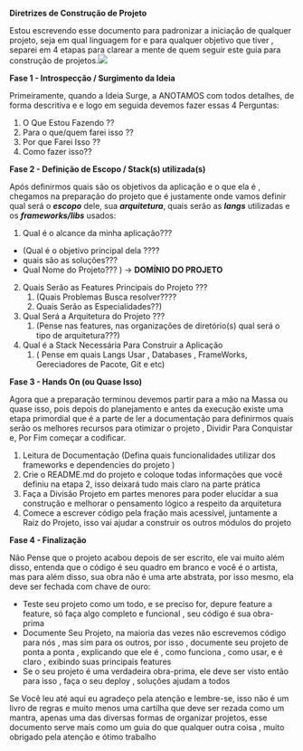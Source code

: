**Diretrizes de Construção de Projeto**

Estou escrevendo esse documento para padronizar a iniciação de qualquer projeto, seja em qual linguagem for e para qualquer objetivo que tiver , separei em 4 etapas para clarear a mente de quem seguir este guia para construção de projetos.![](Aspose.Words.9eca2bf4-6cee-44a5-9602-4ee841b39655.001.png)

**Fase 1 - Introspecção / Surgimento da Ideia**

Primeiramente, quando a Ideia Surge, a ANOTAMOS com todos detalhes, de forma descritiva e e logo em seguida devemos fazer essas 4 Perguntas:

1. O Que Estou Fazendo ??
1. Para o que/quem farei isso ??
1. Por que Farei Isso ??
1. Como fazer isso??

**Fase 2 - Definição de Escopo / Stack(s) utilizada(s)**

Após definirmos quais são os objetivos da aplicação e o que ela é , chegamos na preparação do projeto que é justamente onde vamos definir qual será o ***escopo*** dele, sua ***arquitetura***, quais serão as ***langs*** utilizadas e os ***frameworks/libs*** usados:

1. Qual é o alcance da minha aplicação???
- (Qual é o objetivo principal dela ????
- quais são as soluções???
- Qual Nome do Projeto??? ) -> **DOMÍNIO DO PROJETO**
2. Quais Serão as Features Principais do Projeto ???
   1. (Quais Problemas Busca resolver????
   1. Quais Serão as Especialidades??)
3. Qual Será a Arquitetura do Projeto ???
   1. (Pense nas features, nas organizações de diretório(s) qual será o tipo de arquitetura???)
3. Qual é a Stack Necessária Para Construir a Aplicação
   1. ( Pense em quais Langs Usar , Databases , FrameWorks, Gereciadores de Pacote, Git e etc)

**Fase 3 - Hands On (ou Quase Isso)**

Agora que a preparação terminou devemos partir para a mão na Massa ou quase isso, pois depois do planejamento e antes da execução existe uma etapa primordial que é a parte de ler a documentação para definirmos quais serão os melhores recursos para otimizar o projeto , Dividir Para Conquistar e, Por Fim começar a codificar.

1. Leitura de Documentação (Defina quais funcionalidades utilizar dos frameworks e dependencies do projeto )
1. Crie o README.md do projeto e coloque todas informações que você definiu na etapa 2, isso deixará tudo mais claro na parte prática
1. Faça a Divisão Projeto em partes menores para poder elucidar a sua construção e melhorar o pensamento lógico a respeito da arquitetura
1. Comece a escrever código pela fração mais acessível, juntamente a Raiz do Projeto, isso vai ajudar a construir os outros módulos do projeto

**Fase 4 - Finalização**

Não Pense que o projeto acabou depois de ser escrito, ele vai muito além disso, entenda que o código é seu quadro em branco e você é o artista, mas para além disso, sua obra não é uma arte abstrata, por isso mesmo, ela deve ser fechada com chave de ouro:

- Teste seu projeto como um todo, e se preciso for, depure feature a feature, só faça algo completo e funcional , seu código é sua obra- prima
- Documente Seu Projeto, na maioria das vezes não escrevemos código para nós , mas sim para os outros, por isso , documente seu projeto de ponta a ponta , explicando que ele é , como funciona , como usar, e é claro , exibindo suas principais features
- Se o seu projeto é uma verdadeira obra-prima, ele deve ser visto então para isso , faça o seu deploy , soluções ajudam a todos

Se Você leu até aqui eu agradeço pela atenção e lembre-se, isso não é um livro de regras e muito menos uma cartilha que deve ser rezada como um mantra, apenas uma das diversas formas de organizar projetos, esse documento serve mais como um guia do que qualquer outra coisa , muito obrigado pela atenção e ótimo trabalho
